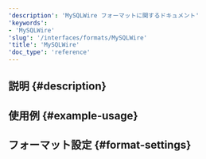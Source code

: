 ```yaml
---
'description': 'MySQLWire フォーマットに関するドキュメント'
'keywords':
- 'MySQLWire'
'slug': '/interfaces/formats/MySQLWire'
'title': 'MySQLWire'
'doc_type': 'reference'
---
```


## 説明 {#description}

## 使用例 {#example-usage}

## フォーマット設定 {#format-settings}
